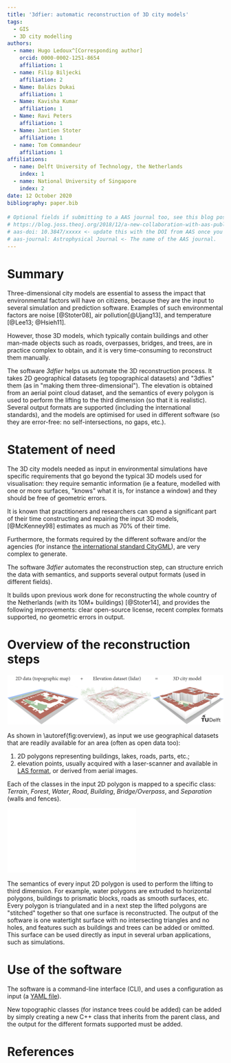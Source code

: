 ```yaml
---
title: '3dfier: automatic reconstruction of 3D city models'
tags:
  - GIS
  - 3D city modelling
authors:
  - name: Hugo Ledoux^[Corresponding author]
    orcid: 0000-0002-1251-8654
    affiliation: 1 
  - name: Filip Biljecki
    affiliation: 2
  - Name: Balázs Dukai
    affiliation: 1
  - Name: Kavisha Kumar
    affiliation: 1
  - Name: Ravi Peters
    affiliation: 1
  - Name: Jantien Stoter    
    affiliation: 1
  - name: Tom Commandeur
    affiliation: 1
affiliations:
  - name: Delft University of Technology, the Netherlands
    index: 1
  - name: National University of Singapore
    index: 2
date: 12 October 2020
bibliography: paper.bib

# Optional fields if submitting to a AAS journal too, see this blog post:
# https://blog.joss.theoj.org/2018/12/a-new-collaboration-with-aas-publishing
# aas-doi: 10.3847/xxxxx <- update this with the DOI from AAS once you know it.
# aas-journal: Astrophysical Journal <- The name of the AAS journal.
---
```


# Summary

Three-dimensional city models are essential to assess the impact that environmental factors will have on citizens, because they are the input to several simulation and prediction software.
Examples of such environmental factors are noise [@Stoter08], air pollution[@Ujang13], and temperature [@Lee13; @Hsieh11].

However, those 3D models, which typically contain buildings and other man-made objects such as roads, overpasses, bridges, and trees, are in practice complex to obtain, and it is very time-consuming to reconstruct them manually.

The software *3dfier* helps us automate the 3D reconstruction process.
It takes 2D geographical datasets (eg topographical datasets) and "3dfies" them (as in "making them three-dimensional"). 
The elevation is obtained from an aerial point cloud dataset, and the semantics of every polygon is used to perform the lifting to the third dimension (so that it is realistic).
Several output formats are supported (including the international standards), and the models are optimised for used in different software (so they are error-free: no self-intersections, no gaps, etc.).


# Statement of need

The 3D city models needed as input in environmental simulations have specific requirements that go beyond the typical 3D models used for visualisation: they require semantic information (ie a feature, modelled with one or more surfaces, "knows" what it is, for instance a window) and they should be free of geometric errors.

It is known that practitioners and researchers can spend a significant part of their time constructing and repairing the input 3D models, [@McKenney98] estimates as much as 70\% of their time.

Furthermore, the formats required by the different software and/or the agencies (for instance [the international standard CityGML](https://www.ogc.org/standards/citygml)), are very complex to generate.

The software *3dfier* automates the reconstruction step, can structure enrich the data with semantics, and supports several output formats (used in different fields).

It builds upon previous work done for reconstructing the whole country of the Netherlands (with its 10M+ buildings) [@Stoter14], and provides the following improvements: clear open-source license, recent complex formats supported, no geometric errors in output.



# Overview of the reconstruction steps

![Overview of 3dfier.\label{fig:overview}](extrusion.png)

As shown in \autoref{fig:overview}, as input we use geographical datasets that are readily available for an area (often as open data too):

  1. 2D polygons representing buildings, lakes, roads, parts, etc.;
  2. elevation points, usually acquired with a laser-scanner and available in [LAS format](https://www.asprs.org/wp-content/uploads/2010/12/LAS_1_4_r13.pdf), or derived from aerial images.

Each of the classes in the input 2D polygon is mapped to a specific class: *Terrain*, *Forest*, *Water*, *Road*, *Building*, *Bridge/Overpass*, and *Separation* (walls and fences).

![1D visualisation of the reconstruction process.\label{fig:steps}](steps.pdf)

The semantics of every input 2D polygon is used to perform the lifting to third dimension.
For example, water polygons are extruded to horizontal polygons, buildings to prismatic blocks, roads as smooth surfaces, etc. 
Every polygon is triangulated and in a next step the lifted polygons are "stitched" together so that one surface is reconstructed. 
The output of the software is one watertight surface with no intersecting triangles and no holes, and features such as buildings and trees can be added or omitted.  
This surface can be used directly as input in several urban applications, such as simulations.


# Use of the software


The software is a command-line interface (CLI), and uses a configuration as input (a [YAML file](https://yaml.org/)).

New topographic classes (for instance trees could be added) can be added by simply creating a new C++ class that inherits from the parent class, and the output for the different formats supported must be added.



# References